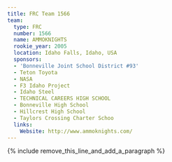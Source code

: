 ```yaml
---
title: FRC Team 1566
team:
  type: FRC
  number: 1566
  name: AMMOKNIGHTS
  rookie_year: 2005
  location: Idaho Falls, Idaho, USA
  sponsors:
  - 'Bonneville Joint School District #93'
  - Teton Toyota
  - NASA
  - F3 Idaho Project
  - Idaho Steel
  - TECHNICAL CAREERS HIGH SCHOOL
  - Bonneville High School
  - Hillcrest High School
  - Taylors Crossing Charter Schoo
  links:
    Website: http://www.ammoknights.com/
---
```


{% include remove_this_line_and_add_a_paragraph %}
